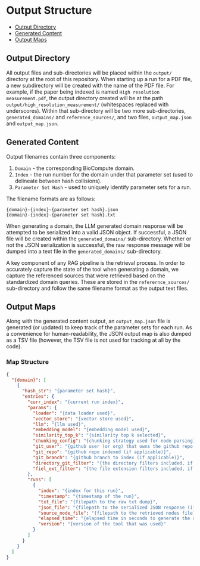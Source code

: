 # Output Structure

- [Output Directory](#output-directory)
- [Generated Content](#generated-content)
- [Output Maps](#output-maps)

## Output Directory

All output files and sub-directories will be placed within the `output/` directory at the root of this repository. When starting up a run for a PDF file, a new subdirectory will be created with the name of the PDF file. For example, if the paper being indexed is named `High resolution measurement.pdf`, the output directory created will be at the path `output/high_resolution_measurement/` (whitespaces replaced with underscores). Within that sub-directory will be two more sub-directories, `generated_domains/` and `reference_sources/`, and two files, `output_map.json` and `output_map.json`.

## Generated Content

Output filenames contain three components:

1. `Domain` - the corresponding BioCompute domain.
2. `Index` - the run number for the domain under that parameter set (used to delineate between hash collisions).
3. `Parameter Set Hash` - used to uniquely identify parameter sets for a run.

The filename formats are as follows:

```
{domain}-{index}-{parameter set hash}.json
{domain}-{index}-{parameter set hash}.txt
```

When generating a domain, the LLM generated domain response will be attempted to be serialized into a valid JSON object. If successful, a JSON file will be created within the `generated_domains/` sub-directory. Whether or not the JSON serialization is successful, the raw response message will be dumped into a text file in the `generated_domains/` sub-directory.

A key component of any RAG pipeline is the retrieval process. In order to accurately capture the state of the tool when generating a domain, we capture the referenced sources that were retrieved based on the standardized domain queries. These are stored in the `referernce_sources/` sub-directory and follow the same filename format as the output text files.

## Output Maps

Along with the generated content output, an `output_map.json` file is generated (or updated) to keep track of the parameter sets for each run. As a convenience for human-readability, the JSON output map is also dumped as a TSV file (however, the TSV file is not used for tracking at all by the code).

### Map Structure

```json
{
  "{domain}": [
    {
      "hash_str": "{parameter set hash}",
      "entries": {
        "curr_index": "{current run index}",
        "params": {
          "loader": "{data loader used}",
          "vector_store": "{vector store used}",
          "llm": "{llm used}",
          "embedding_model": "{embedding model used}",
          "similarity_top_k": "{similarity top k selected}",
          "chunking_config": "{chunking strategy used for node parsing}",
          "git_user": "{github user (or org) that owns the github repo used (if applicable)}",
          "git_repo": "{github repo indexed (if applicable)}",
          "git_branch": "{github branch to index (if applicable)}",
          "directory_git_filter": "{the directory filters included, if applicable}",
          "fiel_ext_filter": "{the file extension filters included, if applicable}"
        },
        "runs": [
          {
            "index": "{index for this run}",
            "timestamp": "{timestamp of the run}",
            "txt_file": "{filepath to the raw txt dump}",
            "json_file": "{filepath to the serialized JSON response (if applicable)}",
            "source_node_file": "{filepath to the retrieved nodes file}",
            "elapsed_time": "{elapsed time in seconds to generate the domain}",
            "version": "{version of the tool that was used}"
          }
        ]
      }
    }
  ]
}
```
